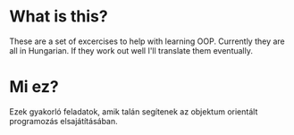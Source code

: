 #  What is this?

These are a set of excercises to help with learning OOP. Currently they are all in Hungarian. 
If they work out well I'll translate them eventually.

# Mi ez?

Ezek gyakorló feladatok, amik talán segítenek az objektum orientált programozás elsajátításában.


